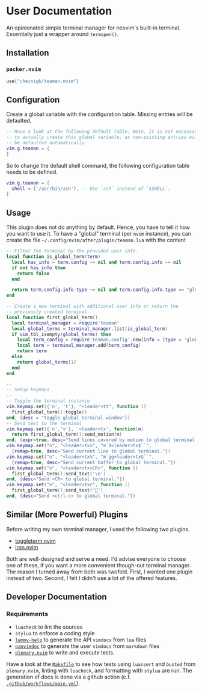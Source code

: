 # User Documentation

An opinionated simple terminal manager for neovim's built-in terminal.
Essentially just a wrapper around `termopen()`.

## Installation

### `packer.nvim`

```lua
use{"cheinigk/teaman.nvim"}
```

## Configuration

Create a global variable with the configuration table. Missing entries will be
defaulted.

```lua
-- Have a look at the following default table. Note, it is not necessary
-- to actually create this global variable, as non-existing entries will
-- be defaulted automatically.
vim.g.teaman = {
}
```

So to change the default shell command, the following configuration table needs
to be defined.

```lua
vim.g.teaman = {
  shell = {'/usr/bin/zsh'}, -- Use `zsh` instead of `$SHELL`.
}
```

## Usage

This plugin does not do anything by default. Hence, you have to tell it how you
want to use it. To have a "global" terminal (per `nvim` instance), you can
create the file `~/.config/nvim/after/plugin/teaman.lua` with the content

```lua
-- Filter the terminal by the provided user info.
local function is_global_term(term)
  local has_info = term.config ~= nil and term.config.info ~= nil
  if not has_info then
    return false
  end

  return term.config.info.type ~= nil and term.config.info.type == "global"
end

-- Create a new terminal with additional user info or return the
-- previously created terminal.
local function first_global_term()
  local terminal_manager = require'teaman'
  local global_terms = terminal_manager.list(is_global_term)
  if vim.tbl_isempty(global_terms) then
    local term_config = require'teaman.config'.new{info = {type = 'global'}}
    local term = terminal_manager.add(term_config)
    return term
  else
    return global_terms[1]
  end
end

--
-- Setup keymaps
--
-- Toggle the terminal instance
vim.keymap.set({'n', 't'}, "<leader>tt", function ()
  first_global_term():toggle()
end, {desc = "toggle global terminal window"})
-- Send text to the terminal
vim.keymap.set({'n','v'}, '<leader>tx', function(m)
  return first_global_term():send_motion(m)
end, {expr=true, desc="Send lines covered by motion to global terminal."})
vim.keymap.set("n", "<leader>txx", "m`0<leader>tx$``",
  {remap=true, desc="Send current line to global terminal."})
vim.keymap.set("n", "<leader>tx%", "m`gg<leader>txG``",
  {remap=true, desc="Send current buffer to global terminal."})
vim.keymap.set("n", "<leader>tx<CR>", function ()
  first_global_term():send_text('\n')
end, {desc="Send <CR> to global terminal."})
vim.keymap.set("n", "<leader>txc", function ()
  first_global_term():send_text('')
end, {desc="Send <ctrl-c> to global terminal."})
```

## Similar (More Powerful) Plugins

Before writing my own terminal manager, I used the following two plugins.

- [toggleterm.nvim](https://github.com/akinsho/toggleterm.nvim)
- [iron.nvim](https://github.com/hkupty/iron.nvim)

Both are well-designed and serve a need. I'd advise everyone to choose one of
these, if you want a more convenient though-out terminal manager. The reason
I turned away from both was twofold. First, I wanted one plugin instead of two.
Second, I felt I didn't use a lot of the offered features.

## Developer Documentation

### Requirements

- `luacheck` to lint the sources
- `stylua` to enforce a coding style
- [`lemmy-help`](https://github.com/numToStr/lemmy-help) to generate the API `vimdocs` from `lua` files
- [`panvimdoc`](https://github.com/kdheepak/panvimdoc) to generate the user `vimdocs` from `markdown` files 
- [`plenary.nvim`](https://github.com/nvim-lua/plenary.nvim) to write and execute tests.

Have a look at the [`Makefile`](./Makefile) to see how tests using `luassert` and `busted`
from `plenary.nvim`, linting with `luacheck`, and formatting with `stylua` are
run. The generation of docs is done via a github action (c.f.
[`.github/workflows/main.yml`](./.github/workflows/main.yml)).

